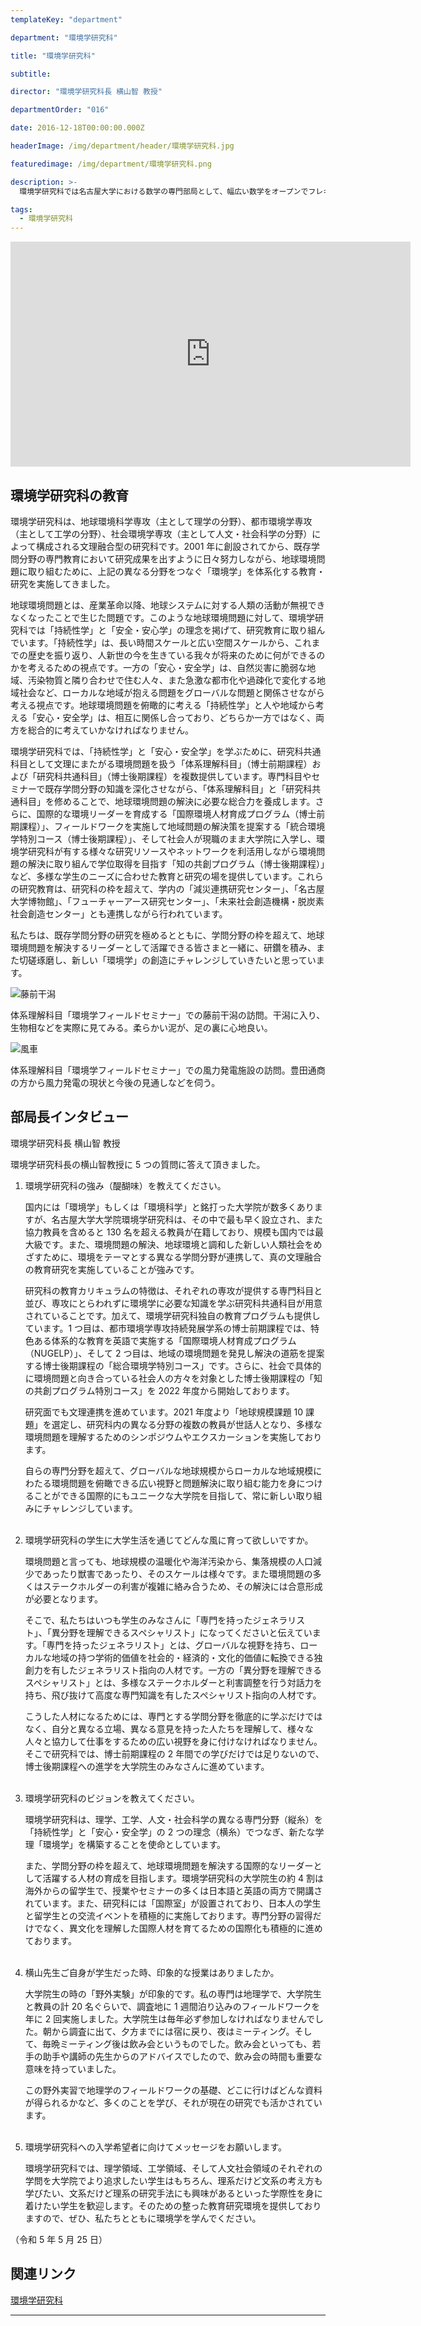 ```yaml
---
templateKey: "department"

department: "環境学研究科"

title: "環境学研究科"

subtitle:

director: "環境学研究科長 横山智 教授"

departmentOrder: "016"

date: 2016-12-18T00:00:00.000Z

headerImage: /img/department/header/環境学研究科.jpg

featuredimage: /img/department/環境学研究科.png

description: >-
  環境学研究科では名古屋大学における数学の専門部局として、幅広い数学をオープンでフレキシブルな環境の下で学ぶことができます。教育の基本方針として、学生の皆さんが自主的に学ぶことを重んじながら「確かな基礎力」と「幅広い視点」を身につけることを目標としています。数学は論理を積み上げていく学問体系なので「確かな基礎力」が必ず要求されます。さらに数学では、基本的な内容をしっかりとした論理で積み重ねていくことによって最終的には高度で信頼性の高い構造物ができあがります。このような数学の特性を「幅広い視点」から位置づけていくことで、数学が社会に果たすべき役割が見えてくるのではないかと考えています。

tags:
  - 環境学研究科
---
```


<iframe width="640" height="360" src="https://www.youtube.com/embed/rawVGi3SYhg" frameborder="0" allow="accelerometer; autoplay; clipboard-write; encrypted-media; gyroscope; picture-in-picture" allowfullscreen></iframe>

## 環境学研究科の教育

環境学研究科は、地球環境科学専攻（主として理学の分野）、都市環境学専攻（主として工学の分野）、社会環境学専攻（主として人文・社会科学の分野）によって構成される文理融合型の研究科です。2001 年に創設されてから、既存学問分野の専門教育において研究成果を出すように日々努力しながら、地球環境問題に取り組むために、上記の異なる分野をつなぐ「環境学」を体系化する教育・研究を実施してきました。

地球環境問題とは、産業革命以降、地球システムに対する人類の活動が無視できなくなったことで生じた問題です。このような地球環境問題に対して、環境学研究科では「持続性学」と「安全・安心学」の理念を掲げて、研究教育に取り組んでいます。「持続性学」は、長い時間スケールと広い空間スケールから、これまでの歴史を振り返り、人新世の今を生きている我々が将来のために何ができるのかを考えるための視点です。一方の「安心・安全学」は、自然災害に脆弱な地域、汚染物質と隣り合わせで住む人々、また急激な都市化や過疎化で変化する地域社会など、ローカルな地域が抱える問題をグローバルな問題と関係させながら考える視点です。地球環境問題を俯瞰的に考える「持続性学」と人や地域から考える「安心・安全学」は、相互に関係し合っており、どちらか一方ではなく、両方を総合的に考えていかなければなりません。

環境学研究科では、「持続性学」と「安心・安全学」を学ぶために、研究科共通科目として文理にまたがる環境問題を扱う「体系理解科目」（博士前期課程）および「研究科共通科目」（博士後期課程）を複数提供しています。専門科目やセミナーで既存学問分野の知識を深化させながら、「体系理解科目」と「研究科共通科目」を修めることで、地球環境問題の解決に必要な総合力を養成します。さらに、国際的な環境リーダーを育成する「国際環境人材育成プログラム（博士前期課程）」、フィールドワークを実施して地域問題の解決策を提案する「統合環境学特別コース（博士後期課程）」、そして社会人が現職のまま大学院に入学し、環境学研究科が有する様々な研究リソースやネットワークを利活用しながら環境問題の解決に取り組んで学位取得を目指す「知の共創プログラム（博士後期課程）」など、多様な学生のニーズに合わせた教育と研究の場を提供しています。これらの研究教育は、研究科の枠を超えて、学内の「減災連携研究センター」、「名古屋大学博物館」、「フューチャーアース研究センター」、「未来社会創造機構・脱炭素社会創造センター」とも連携しながら行われています。

私たちは、既存学問分野の研究を極めるとともに、学問分野の枠を超えて、地球環境問題を解決するリーダーとして活躍できる皆さまと一緒に、研鑽を積み、また切磋琢磨し、新しい「環境学」の創造にチャレンジしていきたいと思っています。

![藤前干潟](/img/env_fujimae.jpg)

体系理解科目「環境学フィールドセミナー」での藤前干潟の訪問。干潟に入り、生物相などを実際に見てみる。柔らかい泥が、足の裏に心地良い。

![風車](/img/env_tahara.jpg)

体系理解科目「環境学フィールドセミナー」での風力発電施設の訪問。豊田通商の方から風力発電の現状と今後の見通しなどを伺う。

## 部局長インタビュー

環境学研究科長
横山智 教授

環境学研究科長の横山智教授に 5 つの質問に答えて頂きました。

1. 環境学研究科の強み（醍醐味）を教えてください。

   国内には「環境学」もしくは「環境科学」と銘打った大学院が数多くありますが、名古屋大学大学院環境学研究科は、その中で最も早く設立され、また協力教員を含めると 130 名を超える教員が在籍しており、規模も国内では最大級です。また、環境問題の解決、地球環境と調和した新しい人類社会をめざすために、環境をテーマとする異なる学問分野が連携して、真の文理融合の教育研究を実施していることが強みです。

   研究科の教育カリキュラムの特徴は、それぞれの専攻が提供する専門科目と並び、専攻にとらわれずに環境学に必要な知識を学ぶ研究科共通科目が用意されていることです。加えて、環境学研究科独自の教育プログラムも提供しています。1 つ目は、都市環境学専攻持続発展学系の博士前期課程では、特色ある体系的な教育を英語で実施する「国際環境人材育成プログラム（NUGELP）」、そして 2 つ目は、地域の環境問題を発見し解決の道筋を提案する博士後期課程の「総合環境学特別コース」です。さらに、社会で具体的に環境問題と向き合っている社会人の方々を対象とした博士後期課程の「知の共創プログラム特別コース」を 2022 年度から開始しております。

   研究面でも文理連携を進めています。2021 年度より「地球規模課題 10 課題」を選定し、研究科内の異なる分野の複数の教員が世話人となり、多様な環境問題を理解するためのシンポジウムやエクスカーションを実施しております。

   自らの専門分野を超えて、グローバルな地球規模からローカルな地域規模にわたる環境問題を俯瞰できる広い視野と問題解決に取り組む能力を身につけることができる国際的にもユニークな大学院を目指して、常に新しい取り組みにチャレンジしています。<br><br>

2. 環境学研究科の学生に大学生活を通じてどんな風に育って欲しいですか。

   環境問題と言っても、地球規模の温暖化や海洋汚染から、集落規模の人口減少であったり獣害であったり、そのスケールは様々です。また環境問題の多くはステークホルダーの利害が複雑に絡み合うため、その解決には合意形成が必要となります。

   そこで、私たちはいつも学生のみなさんに「専⾨を持ったジェネラリスト」、「異分野を理解できるスペシャリスト」になってくださいと伝えています。「専⾨を持ったジェネラリスト」とは、グローバルな視野を持ち、ローカルな地域の持つ学術的価値を社会的・経済的・⽂化的価値に転換できる独創⼒を有したジェネラリスト指向の⼈材です。一方の「異分野を理解できるスペシャリスト」とは、多様なステークホルダーと利害調整を行う対話⼒を持ち、飛び抜けて⾼度な専⾨知識を有したスペシャリスト指向の⼈材です。

   こうした人材になるためには、専門とする学問分野を徹底的に学ぶだけではなく、自分と異なる立場、異なる意見を持った人たちを理解して、様々な人々と協力して仕事をするための広い視野を身に付けなければなりません。そこで研究科では、博士前期課程の 2 年間での学びだけでは足りないので、博士後期課程への進学を大学院生のみなさんに進めています。 <br><br>

3. 環境学研究科のビジョンを教えてください。

   環境学研究科は、理学、工学、人文・社会科学の異なる専門分野（縦糸）を「持続性学」と「安心・安全学」の 2 つの理念（横糸）でつなぎ、新たな学理「環境学」を構築することを使命としています。

   また、学問分野の枠を超えて、地球環境問題を解決する国際的なリーダーとして活躍する人材の育成を目指します。環境学研究科の大学院生の約 4 割は海外からの留学生で、授業やセミナーの多くは日本語と英語の両方で開講されています。また、研究科には「国際室」が設置されており、日本人の学生と留学生との交流イベントを積極的に実施しております。専門分野の習得だけでなく、異文化を理解した国際人材を育てるための国際化も積極的に進めております。 <br><br>

4. 横山先生ご自身が学生だった時、印象的な授業はありましたか。

   大学院生の時の「野外実験」が印象的です。私の専門は地理学で、大学院生と教員の計 20 名ぐらいで、調査地に 1 週間泊り込みのフィールドワークを年に 2 回実施しました。大学院生は毎年必ず参加しなければなりませんでした。朝から調査に出て、夕方までには宿に戻り、夜はミーティング。そして、毎晩ミーティング後は飲み会というものでした。飲み会といっても、若手の助手や講師の先生からのアドバイスでしたので、飲み会の時間も重要な意味を持っていました。

   この野外実習で地理学のフィールドワークの基礎、どこに行けばどんな資料が得られるかなど、多くのことを学び、それが現在の研究でも活かされています。 <br><br>

5) 環境学研究科への入学希望者に向けてメッセージをお願いします。

   環境学研究科では、理学領域、工学領域、そして人文社会領域のそれぞれの学問を大学院でより追求したい学生はもちろん、理系だけど文系の考え方も学びたい、文系だけど理系の研究手法にも興味があるといった学際性を身に着けたい学生を歓迎します。そのための整った教育研究環境を提供しておりますので、ぜひ、私たちとともに環境学を学んでください。

（令和 5 年 5 月 25 日）

## 関連リンク

[環境学研究科](http://www.env.nagoya-u.ac.jp)

---

